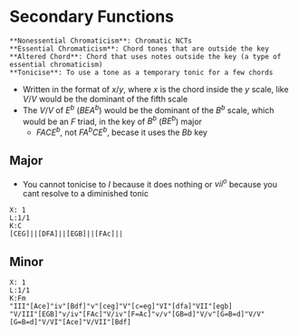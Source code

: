 # Secondary Functions
```ad-def
**Nonessential Chromaticism**: Chromatic NCTs
**Essential Chromaticism**: Chord tones that are outside the key
**Altered Chord**: Chord that uses notes outside the key (a type of essential chromaticism)
**Tonicise**: To use a tone as a temporary tonic for a few chords
```

- Written in the format of $x/y$, where $x$ is the chord inside the $y$ scale, like $V/V$ would be the dominant of the fifth scale
- The $V/V$ of $E^b$ ($BEA^b$) would be the dominant of the $B^b$ scale, which would be an $F$ triad, in the key of $B^b$ ($BE^b$) major
	- $FACE^b$, not $FA^bCE^b$, becase it uses the $Bb$ key


## Major
- You cannot tonicise to $I$ because it does nothing or $vii^o$ because you cant resolve to a diminished tonic 

```music-abc
X: 1
L:1/1
K:C
[CEG]||[DFA]||[EGB]||[FAc]||
```

## Minor

```music-abc
X: 1
L:1/1
K:Fm
"III"[Ace]"iv"[Bdf]"v"[ceg]"V"[c=eg]"VI"[dfa]"VII"[egb]
"V/III"[EGB]"v/iv"[FAc]"V/iv"[F=Ac]"v/v"[GB=d]"V/v"[G=B=d]"V/V"[G=B=d]"V/VI"[Ace]"V/VII"[Bdf]

```